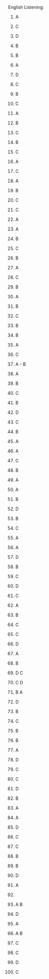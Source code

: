 English Listening:

1. A
2. C
3. D
4. B
5. B
6. A
7. D
8. C
9. B
10. C

11. A
12. B
13. C
14. B
15. C
16. A
17. C
18. A
19. B
20. C
21. C
22. A
23. A
24. B
25. C
26. B
27. A
28. C
29. B
30. A
31. B
32. C
33. B
34. B
35. A
36. C
37. A - B
38. A
39. B
40. C

41. B
42. D
43. C

44. B
45. A
46. A

47. C
48. B
49. A

50. A
51. B
52. D

53. B
54. C
55. A

56. A
57. D
58. B

59. C
60. D
61. C

62. A
63. B
64. C

65. C
66. D
67. A

68. B
69. D C
70. C D

71. B A
72. D
73. B

74. C
75. B
76. B

77. A
78. D
79. C

80. C
81. D
82. B

83. A
84. A
85. D

86. C
87. C
88. B

89. B
90. D
91. A

92. 
93. A B
94. D

95. A
96. A B
97. C

98. C
99. D
100. C